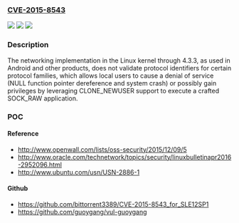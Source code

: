 ### [CVE-2015-8543](https://cve.mitre.org/cgi-bin/cvename.cgi?name=CVE-2015-8543)
![](https://img.shields.io/static/v1?label=Product&message=n%2Fa&color=blue)
![](https://img.shields.io/static/v1?label=Version&message=n%2Fa&color=blue)
![](https://img.shields.io/static/v1?label=Vulnerability&message=n%2Fa&color=brighgreen)

### Description

The networking implementation in the Linux kernel through 4.3.3, as used in Android and other products, does not validate protocol identifiers for certain protocol families, which allows local users to cause a denial of service (NULL function pointer dereference and system crash) or possibly gain privileges by leveraging CLONE_NEWUSER support to execute a crafted SOCK_RAW application.

### POC

#### Reference
- http://www.openwall.com/lists/oss-security/2015/12/09/5
- http://www.oracle.com/technetwork/topics/security/linuxbulletinapr2016-2952096.html
- http://www.ubuntu.com/usn/USN-2886-1

#### Github
- https://github.com/bittorrent3389/CVE-2015-8543_for_SLE12SP1
- https://github.com/guoygang/vul-guoygang


